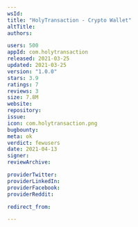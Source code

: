 ```yaml
---
wsId: 
title: "HolyTransaction - Crypto Wallet"
altTitle: 
authors:

users: 500
appId: com.holytransaction
released: 2021-03-25
updated: 2021-03-25
version: "1.0.0"
stars: 3.9
ratings: 7
reviews: 3
size: 7.8M
website: 
repository: 
issue: 
icon: com.holytransaction.png
bugbounty: 
meta: ok
verdict: fewusers
date: 2021-04-13
signer: 
reviewArchive:

providerTwitter: 
providerLinkedIn: 
providerFacebook: 
providerReddit: 

redirect_from:

---
```


